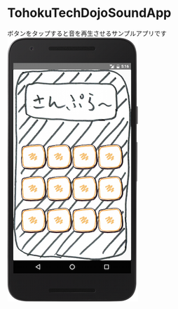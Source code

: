 # TohokuTechDojoSoundApp
ボタンをタップすると音を再生させるサンプルアプリです
![Qiita](https://raw.githubusercontent.com/TomiGie/TohokuTechDojoSoundApp/master/capture/MainActivity.png "Qiita")
